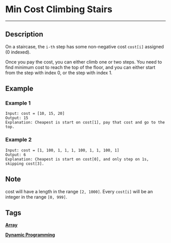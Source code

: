 # Min Cost Climbing Stairs
-----
## Description
On a staircase, the ```i-th``` step has some non-negative cost ```cost[i]``` assigned (0 indexed).

Once you pay the cost, you can either climb one or two steps. You need to find minimum cost to reach the top of the floor, and you can either start from the step with index 0, or the step with index 1.

## Example
### Example 1
```
Input: cost = [10, 15, 20]
Output: 15
Explanation: Cheapest is start on cost[1], pay that cost and go to the top.
```
### Example 2
```
Input: cost = [1, 100, 1, 1, 1, 100, 1, 1, 100, 1]
Output: 6
Explanation: Cheapest is start on cost[0], and only step on 1s, skipping cost[3].
```
## Note
cost will have a length in the range ```[2, 1000]```.
Every ```cost[i]``` will be an integer in the range ```[0, 999]```.

## Tags
**[Array](https://leetcode.com/tag/array)**

**[Dynamic Programming](https://leetcode.com/tag/dynamic-programming)**

